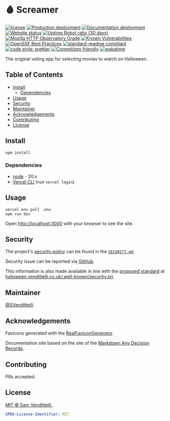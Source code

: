 # 🩸 Screamer

[![license](https://img.shields.io/github/license/SVendittelli/screamer.svg)](LICENSE)
[![Production deployment](https://img.shields.io/github/deployments/SVendittelli/screamer/production?label=deploy)](https://github.com/SVendittelli/screamer/deployments/activity_log?environment=production)
[![Documentation deployment](https://img.shields.io/github/deployments/SVendittelli/screamer/github-pages?label=docs-deploy)](https://github.com/SVendittelli/screamer/deployments/activity_log?environment=github-pages)
[![Website status](https://img.shields.io/website/https/halloween.vendittelli.co.uk)](https://halloween.vendittelli.co.uk/)
[![Uptime Robot ratio (30 days)](https://img.shields.io/uptimerobot/ratio/m795811614-7df5f2fde9ddb5b3e00c28e1)](https://stats.uptimerobot.com/80zk0uXpKG/795811614)
[![Mozilla HTTP Observatory Grade](https://img.shields.io/mozilla-observatory/grade/halloween.vendittelli.co.uk?publish)](https://observatory.mozilla.org/analyze/halloween.vendittelli.co.uk)
[![Known Vulnerabilities](https://snyk.io/test/github/SVendittelli/screamer/badge.svg)](https://snyk.io/test/github/SVendittelli/screamer)
[![OpenSSF Best Practices](https://www.bestpractices.dev/projects/8226/badge)](https://www.bestpractices.dev/projects/8226)
[![standard-readme compliant](https://img.shields.io/badge/readme%20style-standard-brightgreen.svg)](https://github.com/RichardLitt/standard-readme)
[![code style: prettier](https://img.shields.io/badge/code_style-prettier-ff69b4.svg)](https://github.com/prettier/prettier)
[![Commitizen friendly](https://img.shields.io/badge/commitizen-friendly-brightgreen.svg)](http://commitizen.github.io/cz-cli/)
[![wakatime](https://wakatime.com/badge/github/SVendittelli/screamer.svg)](https://wakatime.com/badge/github/SVendittelli/screamer)

The original voting app for selecting movies to watch on Halloween.

## Table of Contents

- [Install](#install)
  - [Dependencies](#dependencies)
- [Usage](#usage)
- [Security](#security)
- [Maintainer](#maintainer)
- [Acknowledgements](#acknowledgements)
- [Contributing](#contributing)
- [License](#license)

## Install

```terminal
npm install
```

### Dependencies

- [node](https://nodejs.org/) - 20.x
- [Vercel CLI](https://vercel.com/docs/cli) (run `vercel login`)

## Usage

```terminal
vercel env pull .env
npm run dev
```

Open <http://localhost:3000> with your browser to see the site.

## Security

The project's [security policy](https://github.com/SVendittelli/screamer/security/policy) can be found in the [`SECURITY.md`](./SECURITY.md).

Security issue can be reported via [GitHub](https://github.com/SVendittelli/screamer/security/advisories).

This information is also made available in line with the [proposed standard](https://securitytxt.org/) at [halloween.vendittelli.co.uk/.well-known/security.txt](https://halloween.vendittelli.co.uk/.well-known/security.txt).

## Maintainer

[@SVendittelli](https://github.com/SVendittelli).

## Acknowledgements

Favicons generated with the [RealFaviconGenerator](https://realfavicongenerator.net/).

Documentation site based on the site of the [Markdown Any Decision Records](https://github.com/adr/madr).

## Contributing

PRs accepted.

## License

[MIT © Sam Vendittelli.](./LICENSE)

```yaml
SPDX-License-Identifier: MIT
```
